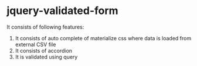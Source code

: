 # jquery-validated-form
It consists of following features:
1. It consists of auto complete of materialize css where data is loaded from external CSV file
2. It consists of accordion
2. It is validated using query